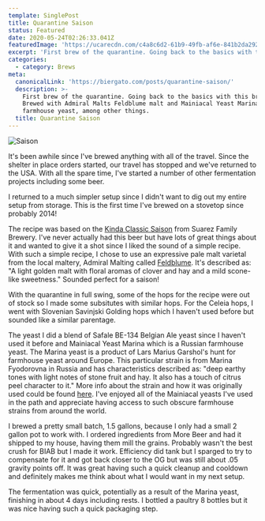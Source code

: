 ```yaml
---
template: SinglePost
title: Quarantine Saison
status: Featured
date: 2020-05-24T02:26:33.041Z
featuredImage: 'https://ucarecdn.com/c4a8c6d2-61b9-49fb-af6e-841b2da29255/'
excerpt: 'First brew of the quarantine. Going back to the basics with this brew. '
categories:
  - category: Brews
meta:
  canonicalLink: 'https://biergato.com/posts/quarantine-saison/'
  description: >-
    First brew of the quarantine. Going back to the basics with this brew.
    Brewed with Admiral Malts Feldblume malt and Mainiacal Yeast Marina
    farmhouse yeast, among other things. 
  title: Quarantine Saison
---
```

![Saison](https://ucarecdn.com/f89649b4-e646-419e-8590-3e265f128939/ "Saison")

It's been awhile since I've brewed anything with all of the travel. Since the shelter in place orders started, our travel has stopped and we've returned to the USA. With all the spare time, I've started a number of other fermentation projects including some beer. 

I returned to a much simpler setup since I didn't want to dig out my entire setup from storage. This is the first time I've brewed on a stovetop since probably 2014!

The recipe was based on the [Kinda Classic Saison](https://beerandbrewing.com/suarez-family-brewery-kinda-classic-a-modern-saison-recipe/) from Suarez Family Brewery. I've never actually had this beer but have lots of great things about it and wanted to give it a shot since I liked the sound of a simple recipe. With such a simple recipe, I chose to use an expressive pale malt varietal from the local maltery, Admiral Malting called [Feldblume](https://admiralmaltings.com/malt/feldblume/). It's described as: "A light golden malt with floral aromas of clover and hay and a mild scone-like sweetness." Sounded perfect for a saison! 

With the quarantine in full swing, some of the hops for the recipe were out of stock so I made some subsitutes with similar hops. For the Celeia hops, I went with Slovenian Savinjski Golding hops which I haven't used before but sounded like a similar parentage. 

The yeast I did a blend of Safale BE-134 Belgian Ale yeast since I haven't used it before and Mainiacal Yeast Marina which is a Russian farmhouse yeast. The Marina yeast is a product of Lars Marius Garshol's hunt for farmhouse yeast around Europe. This particular strain is from Marina Fyodorovna in Russia and has characteristics described as: "deep earthy tones with light notes of stone fruit and hay. It also has a touch of citrus peel character to it."  More info about the strain and how it was originally used could be found [here](http://www.garshol.priv.no/blog/399.html). I've enjoyed all of the Mainiacal yeasts I've used in the path and appreciate having access to such obscure farmhouse strains from around the world. 

I brewed a pretty small batch, 1.5 gallons, because I only had a small 2 gallon pot to work with. I ordered ingredients from More Beer and had it shipped to my house, having them mill the grains. Probably wasn't the best crush for BIAB but I made it work. Efficiency did tank but I sparged to try to compensate for it and got back closer to the OG but was still about .05 gravity points off. It was great having such a quick cleanup and cooldown and definitely makes me think about what I would want in my next setup. 

The fermentation was quick, potentially as a result of the Marina yeast, finishing in about 4 days including rests. I bottled a paultry 8 bottles but it was nice having such a quick packaging step.
